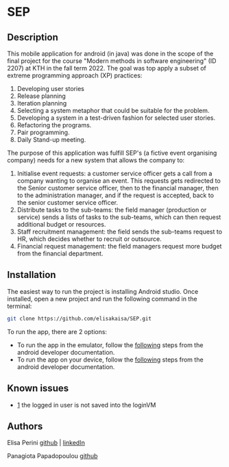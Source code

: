 # SEP

## Description

This mobile application for android (in java) was done in the scope of the final project for the course "Modern methods in software engineering" (ID 2207) at KTH in the fall term 2022.
The goal was top apply a subset of extreme programming approach (XP) practices:
1. Developing user stories
2. Release planning
3. Iteration planning
4. Selecting a system metaphor that could be suitable for the problem.
5. Developing a system in a test-driven fashion for selected user stories.
6. Refactoring the programs.
7. Pair programming.
8. Daily Stand-up meeting.

The purpose of this application was fulfill SEP's (a fictive event organising company) needs for a new system that allows the company to:
1. Initialise event requests: a customer service officer gets a call from a company wanting to organise an event. This requests gets redirected to the Senior customer service officer, then to the financial manager, then to the administration manager, and if the request is accepted, back to the senior customer service officer.
2. Distribute tasks to the sub-teams: the field manager (production or service) sends a lists of tasks to the sub-teams, which can then request additional budget or resources.
3. Staff recruitment management: the field sends the sub-teams request to HR, which decides whether to recruit or outsource.
4. Financial request management: the field managers request more budget from the financial department.

## Installation

The easiest way to run the project is installing Android studio. Once installed, open a new project and run the following command in the terminal:

```bash
git clone https://github.com/elisakaisa/SEP.git
```

To run the app, there are 2 options:
- To run the app in the emulator, follow the [following](https://developer.android.com/studio/run/managing-avds) steps from the android developer documentation.
- To run the app on your device, follow the [following](https://developer.android.com/studio/run/device) steps from the android developer documentation.

## Known issues

- [1](https://github.com/elisakaisa/SEP/issues/1) the logged in user is not saved into the loginVM

## Authors

Elisa Perini [github](https://github.com/elisakaisa) | [linkedIn](https://www.linkedin.com/in/elisa-perini-2759ba227/)

Panagiota Papadopoulou [github](https://github.com/katsikaktus)